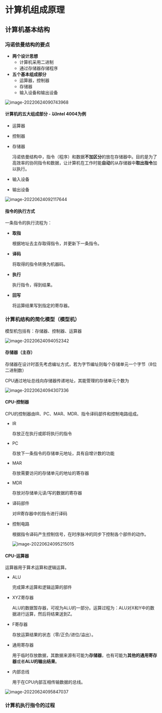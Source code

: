 # 计算机组成原理

## 计算机基本结构

### 冯诺依曼结构的要点

- **两个设计思想**
  - 计算机采用二进制
  - 通过存储器存储程序
- **五个基本组成部分**
  - 运算器，控制器
  - 存储器
  - 输入设备和输出设备

![image-20220624090743968](https://summerfoam233-image.oss-cn-beijing.aliyuncs.com/img/image-20220624090743968.png)

#### 计算机的五大组成部分 - 以Intel 4004为例

- 运算器

- 控制器

- 存储器

  冯诺依曼结构中，指令（程序）和数据**不加区分**的放在存储器中。目的是为了高效率的协同指令和数据，让计算机在工作时能**自动**的从存储器中**取出指令**加以执行。

- 输入设备

- 输出设备

![image-20220624092117644](https://summerfoam233-image.oss-cn-beijing.aliyuncs.com/img/image-20220624092117644.png)

#### 指令的执行方式

一条指令的执行流程为：

- **取指**

  根据地址去主存取得指令，并更新下一条指令。

- **译码**

  将取得的指令转换为机器码。

- **执行**

  执行指令，得到结果。

- **回写**

  将运算结果写到指定的寄存器。

### 计算机结构的简化模型（模型机）

模型机包括有：存储器、控制器、运算器

![image-20220624094052342](https://summerfoam233-image.oss-cn-beijing.aliyuncs.com/img/image-20220624094052342.png)

#### 存储器（主存）

存储器在设计时首先考虑编址方式，若为字节编址则每个存储单元一个字节（8位二进制数）

CPU通过地址总线向存储器传递地址，其能管理的存储单元个数为

![image-20220624094307336](https://summerfoam233-image.oss-cn-beijing.aliyuncs.com/img/image-20220624094307336.png)

#### CPU-控制器

CPU的控制器由IR、PC、MAR、MDR、指令译码部件和控制电路组成。

- IR

  存放正在执行或即将执行的指令

- PC

  存放下一条指令的存储单元地址，具有自增计数的功能

- MAR

  存放需要访问的存储单元的地址的寄存器

- MDR

  存放对存储单元读/写的数据的寄存器

- 译码部件

  对IR寄存器中的指令进行译码

- 控制电路

  根据指令译码产生控制信号，在时序脉冲的同步下控制各个部件的动作。

  ![image-20220624095215015](https://summerfoam233-image.oss-cn-beijing.aliyuncs.com/img/image-20220624095215015.png)

#### CPU-运算器

运算器用于算术运算和逻辑运算。

- ALU

  完成算术运算和逻辑运算的部件

- XYZ寄存器

  ALU的数据暂存器，可视为ALU的一部分。运算过程为：ALU对X和Y中的数据进行运算，然后将结果送到Z。

- F寄存器

  存放运算结果的状态（零/正负/进位/溢出）。

- 通用寄存器

  用于临时存放数据，其数据来源有可能为**存储器**，也有可能为**其他的通用寄存器**或者**ALU的输出结果**。

- 内部总线

  用于在CPU内部互相传输数据的总线。

![image-20220624095847037](https://summerfoam233-image.oss-cn-beijing.aliyuncs.com/img/image-20220624095847037.png)

### 计算机执行指令的过程


